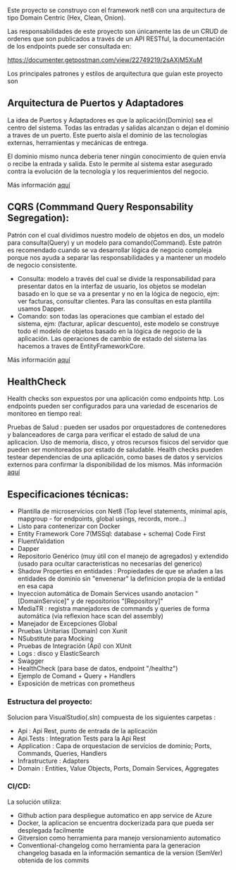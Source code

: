 Este proyecto se construyo con el framework net8 con una arquitectura de tipo Domain Centric (Hex, Clean, Onion).

Las responsabilidades de este proyecto son únicamente las de un CRUD de ordenes que son publicados a través de un API RESTful, la documentación de los endpoints puede ser consultada en:

https://documenter.getpostman.com/view/22749219/2sAXjM5XuM

Los principales patrones y estilos de arquitectura que guían este proyecto son

## Arquitectura de Puertos y Adaptadores

La idea de Puertos y Adaptadores es que la aplicación(Dominio) sea el centro del sistema. Todas las entradas y salidas alcanzan o dejan el dominio a traves de un puerto. Este puerto aisla el dominio de las tecnologias externas, herramientas y mecánicas de entrega.

El dominio mismo nunca deberia tener ningún conocimiento de quien envía o recibe la entrada y salida. Esto le permite al sistema estar asegurado contra la evolución de la tecnología y los requerimientos del negocio.

Más información [aquí](https://www.thinktocode.com/2018/07/19/ports-and-adapters-architecture/)

## CQRS (Commmand Query Responsability Segregation):

Patrón con el cual dividimos nuestro modelo de objetos en dos, un modelo para consulta(Query) y un modelo para comando(Command). Este patrón es recomendado cuando se va desarrollar lógica de negocio compleja porque nos ayuda a separar las responsabilidades y a mantener un modelo de negocio consistente.

- Consulta: modelo a través del cual se divide la responsabilidad para presentar datos en la interfaz de usuario, los objetos se modelan basado en lo que se va a presentar y no en la lógica de negocio, ejm: ver facturas, consultar clientes. Para las consultas en esta plantilla usamos Dapper.
- Comando: son todas las operaciones que cambian el estado del sistema, ejm: (facturar, aplicar descuento), este modelo se construye todo el modelo de objetos basado en la lógica de negocio de la aplicación. Las operaciones de cambio de estado del sistema las hacemos a traves de EntityFrameworkCore.

Más información [aquí](https://docs.microsoft.com/en-us/azure/architecture/patterns/cqrs)

## HealthCheck

Health checks son expuestos por una aplicación como endpoints http. Los endpoints pueden ser configurados para una variedad de escenarios de monitoreo en tiempo real:

Pruebas de Salud : pueden ser usados por orquestadores de contenedores y balanceadores de carga para verificar el estado de salud de una aplicacion.
Uso de memoria, disco, y otros recursos fisicos del servidor que pueden ser monitoreados por estado de saludable.
Health checks pueden testear dependencias de una aplicación, como bases de datos y servicios externos para confirmar la disponibilidad de los mismos.
Más información [aquí](https://docs.microsoft.com/en-us/aspnet/core/host-and-deploy/health-checks?view=aspnetcore-3.1)

## Especificaciones técnicas:

- Plantilla de microservicios con Net8 (Top level statements, minimal apis, mapgroup - for endpoints, global usings, records, more...)
- Listo para contenerizar con Docker
- Entity Framework Core 7(MSSql: database + schema) Code First
- FluentValidation
- Dapper
- Repositorio Genérico (muy útil con el manejo de agregados) y extendido (usado para ocultar caracteristicas no necesarias del generico)
- Shadow Properties en entidades : Propiedades de que se añaden a las entidades de dominio sin "envenenar" la definicion propia de la entidad en esa capa
- Inyeccion automática de Domain Services usando anotacion "[DomainService]" y de repositorios "[Repository]"
- MediaTR : registra manejadores de commands y queries de forma automática (via reflexion hace scan del assembly)
- Manejador de Excepciones Global
- Pruebas Unitarias (Domain) con Xunit
- NSubstitute para Mocking
- Pruebas de Integración (Api) con XUnit
- Logs : disco y ElasticSearch
- Swagger
- HealthCheck (para base de datos, endpoint "/healthz")
- Ejemplo de Comand + Query + Handlers
- Exposición de metricas con prometheus

### Estructura del proyecto:

Solucion para VisualStudio(.sln) compuesta de los siguientes carpetas :

- Api : Api Rest, punto de entrada de la aplicación
- Api.Tests : Integration Tests para la Api Rest
- Application : Capa de orquestacion de servicios de dominio; Ports, Commands, Queries, Handlers
- Infrastructure : Adapters
- Domain : Entities, Value Objects, Ports, Domain Services, Aggregates

### CI/CD:

La solución utiliza:

- Github action para despliegue automatico en app service de Azure
- Docker, la aplicacion se encuentra dockerizada para que pueda ser desplegada facilmente
- Gitversion como herramienta para manejo versionamiento automatico
- Conventional-changelog como herramienta para la generacion changelog basada en la información semantica de la version (SemVer) obtenida de los commits
